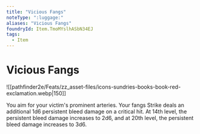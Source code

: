 ```yaml
---
title: "Vicious Fangs"
noteType: ":luggage:"
aliases: "Vicious Fangs"
foundryId: Item.TmoMYslhASbN34EJ
tags:
  - Item
---
```


# Vicious Fangs
![[pathfinder2e/Feats/zz_asset-files/icons-sundries-books-book-red-exclamation.webp|150]]

You aim for your victim's prominent arteries. Your fangs Strike deals an additional 1d6 persistent bleed damage on a critical hit. At 14th level, the persistent bleed damage increases to 2d6, and at 20th level, the persistent bleed damage increases to 3d6.

